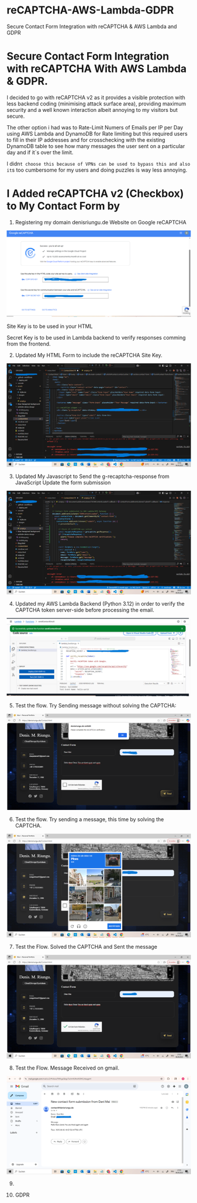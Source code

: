 # reCAPTCHA-AWS-Lambda-GDPR
 Secure Contact Form Integration with reCAPTCHA &amp; AWS Lambda and GDPR 

# Secure Contact Form Integration with reCAPTCHA With AWS Lambda & GDPR. #

I decided to go with reCAPTCHA v2 as it provides a visible protection with less backend coding (minimising attack surface area), providing maximum security and a well known interaction albeit annoying to my visitors but secure.

The other option i had was to Rate-Limit Numers of Emails per IP per Day using AWS Lambda and DynamoDB for Rate limiting but this required users to fill in their IP addresses and for crosschecking with the existing DynamoDB table to see how many messages the user sent on a particular day and if it`s over the limit. 

I didn`t choose this because of VPNs can be used to bypass this and also it`s too cumbersome for my users and doing puzzles is way less annoying. 


 # I Added reCAPTCHA v2 (Checkbox) to My Contact Form by 

 1. Registering my domain denisriungu.de Website on Google reCAPTCHA

 ![alt text](<Bilder/Screenshot (340).png>)

 Site Key is to be used in your HTML

 Secret Key is to be used in Lambda backend to verify responses comming from the frontend.

 2. Updated My HTML Form to include the reCAPTCHA Site Key. 

 ![alt text](<Bilder/Screenshot (341).png>)

 3. Updated My Javascript to Send the g-recaptcha-response from JavaScript
 Update the form submission

 ![alt text](<Bilder/Screenshot (342).png>)

 4. Updated my AWS Lambda Backend (Python 3.12)
 in order to verify the CAPTCHA token server-side before processing the email.

 ![alt text](<Bilder/Screenshot (346).png>)

 5. Test the flow. Try Sending message without solving the CAPTCHA:

 ![alt text](<Bilder/Screenshot (356).png>)

 6. Test the flow. Try sending a message, this time by solving the CAPTCHA.

 ![alt text](<Bilder/Screenshot (357).png>)

 7. Test the Flow. Solved the CAPTCHA and Sent the message
 
 ![alt text](<Bilder/Screenshot (358).png>)

 8. Test the Flow. Message Received on gmail.

 ![alt text](<Bilder/Screenshot (359).png>)

 9. 
 

 


 25. GDPR
